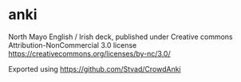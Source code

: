 # anki
North Mayo English / Irish deck, published under Creative commons Attribution-NonCommercial 3.0 license https://creativecommons.org/licenses/by-nc/3.0/

Exported using https://github.com/Stvad/CrowdAnki
